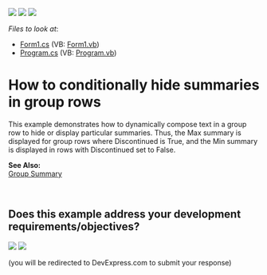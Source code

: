 <!-- default badges list -->
[![](https://img.shields.io/badge/Open_in_DevExpress_Support_Center-FF7200?style=flat-square&logo=DevExpress&logoColor=white)](https://supportcenter.devexpress.com/ticket/details/E1354)
[![](https://img.shields.io/badge/📖_How_to_use_DevExpress_Examples-e9f6fc?style=flat-square)](https://docs.devexpress.com/GeneralInformation/403183)
[![](https://img.shields.io/badge/💬_Leave_Feedback-feecdd?style=flat-square)](#does-this-example-address-your-development-requirementsobjectives)
<!-- default badges end -->
<!-- default file list -->
*Files to look at*:

* [Form1.cs](./CS/ConditionallyHideSumsInGroupRows/Form1.cs) (VB: [Form1.vb](./VB/ConditionallyHideSumsInGroupRows/Form1.vb))
* [Program.cs](./CS/ConditionallyHideSumsInGroupRows/Program.cs) (VB: [Program.vb](./VB/ConditionallyHideSumsInGroupRows/Program.vb))
<!-- default file list end -->
# How to conditionally hide summaries in group rows


<p>This example demonstrates how to dynamically compose text in a group row to hide or display particular summaries. Thus, the Max summary is displayed for group rows where Discontinued is True, and the Min summary is displayed in rows with Discontinued set to False.</p><p><strong>See Also:</strong><br />
<a href="http://documentation.devexpress.com/#WindowsForms/CustomDocument700">Group Summary</a></p>

<br/>


<!-- feedback -->
## Does this example address your development requirements/objectives?

[<img src="https://www.devexpress.com/support/examples/i/yes-button.svg"/>](https://www.devexpress.com/support/examples/survey.xml?utm_source=github&utm_campaign=winforms-grid-conditionally-hide-summaries-from-group-rows&~~~was_helpful=yes) [<img src="https://www.devexpress.com/support/examples/i/no-button.svg"/>](https://www.devexpress.com/support/examples/survey.xml?utm_source=github&utm_campaign=winforms-grid-conditionally-hide-summaries-from-group-rows&~~~was_helpful=no)

(you will be redirected to DevExpress.com to submit your response)
<!-- feedback end -->
